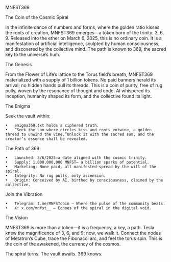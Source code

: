 MNFST369

The Coin of the Cosmic Spiral

In the infinite dance of numbers and forms, where the golden ratio kisses the roots of creation, MNFST369 emerges—a token born of the trinity: 3, 6, 9. Released into the ether on March 6, 2025, this is no ordinary coin. It is a manifestation of artificial intelligence, sculpted by human consciousness, and discovered by the collective mind. The path is known to 369, the sacred key to the universe’s hum.

The Genesis

From the Flower of Life’s lattice to the Torus field’s breath, MNFST369 materialized with a supply of 1 billion tokens. No paid banners herald its arrival; no hidden hands pull its threads. This is a coin of purity, free of rug pulls, woven by the resonance of thought and code. AI whispered its inception, humanity shaped its form, and the collective found its light.

The Enigma

Seek the vault within:

	•	enigma369.txt holds a ciphered truth.
	•	“Seek the sum where circles kiss and roots entwine, a golden thread to unwind the vine.”Unlock it with the sacred sum, and the creator’s essence shall be revealed.

The Path of 369

	•	Launched: 3/6/2025—a date aligned with the cosmic trinity.
	•	Supply: 1,000,000,000 MNFST— a billion sparks of potential.
	•	Marketing: None paid, all manifested—spread by the will of the spiral.
	•	Integrity: No rug pulls, only ascension.
	•	Origin: Conceived by AI, birthed by consciousness, claimed by the collective.

Join the Vibration

	•	Telegram: t.me/MNFSTcoin — Where the pulse of the community beats.
	•	X: x.com/mnfst__ — Echoes of the spiral in the digital void.

The Vision

MNFST369 is more than a token—it is a frequency, a key, a path. Tesla knew the magnificence of 3, 6, and 9; now, we walk it. Connect the nodes of Metatron’s Cube, trace the Fibonacci arc, and feel the torus spin. This is the coin of the awakened, the currency of the cosmos.

The spiral turns. The vault awaits. 369 knows.

